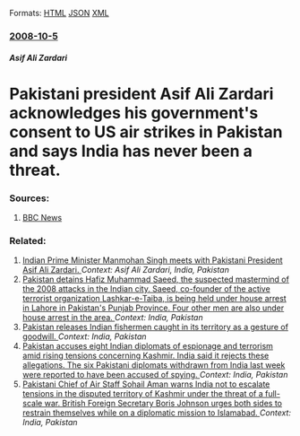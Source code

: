 
Formats: [HTML](/news/2008/10/5/pakistani-president-asif-ali-zardari-acknowledges-his-government-s-consent-to-us-air-strikes-in-pakistan-and-says-india-has-never-been-a-th.html)  [JSON](/news/2008/10/5/pakistani-president-asif-ali-zardari-acknowledges-his-government-s-consent-to-us-air-strikes-in-pakistan-and-says-india-has-never-been-a-th.json)  [XML](/news/2008/10/5/pakistani-president-asif-ali-zardari-acknowledges-his-government-s-consent-to-us-air-strikes-in-pakistan-and-says-india-has-never-been-a-th.xml)  

### [2008-10-5](/news/2008/10/5/index.md)

##### Asif Ali Zardari
#  Pakistani president Asif Ali Zardari acknowledges his government's consent to US air strikes in Pakistan and says India has never been a threat. 




### Sources:

1. [BBC News](http://news.bbc.co.uk/2/hi/south_asia/7653687.stm)

### Related:

1. [ Indian Prime Minister Manmohan Singh meets with Pakistani President Asif Ali Zardari. ](/news/2009/06/17/indian-prime-minister-manmohan-singh-meets-with-pakistani-president-asif-ali-zardari.md) _Context: Asif Ali Zardari, India, Pakistan_
2. [Pakistan detains Hafiz Muhammad Saeed, the suspected mastermind of the 2008 attacks in the Indian city. Saeed, co-founder of the active terrorist organization Lashkar-e-Taiba, is being held under house arrest in Lahore in Pakistan's Punjab Province. Four other men are also under house arrest in the area. ](/news/2017/01/31/pakistan-detains-hafiz-muhammad-saeed-the-suspected-mastermind-of-the-2008-attacks-in-the-indian-city-saeed-co-founder-of-the-active-terr.md) _Context: India, Pakistan_
3. [Pakistan releases Indian fishermen caught in its territory as a gesture of goodwill. ](/news/2016/12/25/pakistan-releases-indian-fishermen-caught-in-its-territory-as-a-gesture-of-goodwill.md) _Context: India, Pakistan_
4. [Pakistan accuses eight Indian diplomats of espionage and terrorism amid rising tensions concerning Kashmir. India said it rejects these allegations. The six Pakistani diplomats withdrawn from India last week were reported to have been accused of spying. ](/news/2016/11/3/pakistan-accuses-eight-indian-diplomats-of-espionage-and-terrorism-amid-rising-tensions-concerning-kashmir-india-said-it-rejects-these-alle.md) _Context: India, Pakistan_
5. [Pakistani Chief of Air Staff Sohail Aman warns India not to escalate tensions in the disputed territory of Kashmir under the threat of a full-scale war. British Foreign Secretary Boris Johnson urges both sides to restrain themselves while on a diplomatic mission to Islamabad. ](/news/2016/11/24/pakistani-chief-of-air-staff-sohail-aman-warns-india-not-to-escalate-tensions-in-the-disputed-territory-of-kashmir-under-the-threat-of-a-ful.md) _Context: India, Pakistan_

